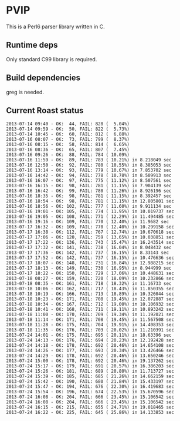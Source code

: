 PVIP
====

This is a Perl6 parser library written in C.

Runtime deps
------------

Only standard C99 library is required.

Build dependencies
------------------

greg is needed.


Current Roast status
--------------------

    2013-07-14 09:40 - OK:  44, FAIL: 828 (  5.04%)
    2013-07-14 09:59 - OK:  50, FAIL: 822 (  5.73%)
    2013-07-14 10:45 - OK:  60, FAIL: 812 (  6.88%)
    2013-07-16 08:07 - OK:  73, FAIL: 799 (  8.37%)
    2013-07-16 08:15 - OK:  58, FAIL: 814 (  6.65%)
    2013-07-16 08:36 - OK:  65, FAIL: 807 (  7.45%)
    2013-07-16 09:26 - OK:  88, FAIL: 784 ( 10.09%)
    2013-07-16 11:59 - OK:  89, FAIL: 783 ( 10.21%) in 8.218049 sec
    2013-07-16 12:50 - OK:  92, FAIL: 780 ( 10.55%) in 8.385053 sec
    2013-07-16 13:14 - OK:  93, FAIL: 779 ( 10.67%) in 7.853702 sec
    2013-07-16 14:42 - OK:  94, FAIL: 778 ( 10.78%) in 8.509913 sec
    2013-07-16 16:07 - OK:  97, FAIL: 775 ( 11.12%) in 8.507561 sec
    2013-07-16 16:15 - OK:  98, FAIL: 781 ( 11.15%) in 7.904139 sec
    2013-07-16 16:42 - OK:  99, FAIL: 780 ( 11.26%) in 8.926196 sec
    2013-07-16 18:35 - OK:  98, FAIL: 781 ( 11.15%) in 8.392457 sec
    2013-07-16 18:54 - OK:  98, FAIL: 781 ( 11.15%) in 12.805801 sec
    2013-07-16 18:56 - OK: 102, FAIL: 777 ( 11.60%) in 9.911134 sec
    2013-07-16 19:01 - OK: 105, FAIL: 774 ( 11.95%) in 10.019737 sec
    2013-07-16 19:05 - OK: 108, FAIL: 771 ( 12.29%) in 11.494485 sec
    2013-07-16 19:16 - OK: 109, FAIL: 770 ( 12.40%) in 11.9682 sec
    2013-07-17 16:32 - OK: 109, FAIL: 770 ( 12.40%) in 10.299158 sec
    2013-07-17 16:38 - OK: 112, FAIL: 767 ( 12.74%) in 10.670618 sec
    2013-07-17 17:06 - OK: 120, FAIL: 759 ( 13.65%) in 10.038851 sec
    2013-07-17 17:22 - OK: 136, FAIL: 743 ( 15.47%) in 16.243514 sec
    2013-07-17 17:32 - OK: 141, FAIL: 738 ( 16.04%) in 8.048432 sec
    2013-07-17 17:36 - OK: 142, FAIL: 737 ( 16.15%) in 8.33143 sec
    2013-07-17 17:52 - OK: 142, FAIL: 737 ( 16.15%) in 10.476636 sec
    2013-07-17 18:07 - OK: 148, FAIL: 731 ( 16.84%) in 12.988215 sec
    2013-07-17 18:13 - OK: 149, FAIL: 730 ( 16.95%) in 8.944999 sec
    2013-07-17 18:22 - OK: 150, FAIL: 729 ( 17.06%) in 10.448631 sec
    2013-07-18 08:27 - OK: 159, FAIL: 720 ( 18.09%) in 10.232866 sec
    2013-07-18 08:35 - OK: 161, FAIL: 718 ( 18.32%) in 11.16733 sec
    2013-07-18 10:06 - OK: 162, FAIL: 717 ( 18.43%) in 11.850355 sec
    2013-07-18 10:19 - OK: 166, FAIL: 713 ( 18.89%) in 10.326044 sec
    2013-07-18 10:23 - OK: 171, FAIL: 708 ( 19.45%) in 12.072887 sec
    2013-07-18 10:34 - OK: 167, FAIL: 712 ( 19.00%) in 10.106932 sec
    2013-07-18 10:41 - OK: 168, FAIL: 711 ( 19.11%) in 10.893242 sec
    2013-07-18 11:00 - OK: 170, FAIL: 709 ( 19.34%) in 11.192021 sec
    2013-07-18 11:14 - OK: 171, FAIL: 708 ( 19.45%) in 11.567508 sec
    2013-07-18 11:28 - OK: 175, FAIL: 704 ( 19.91%) in 14.408353 sec
    2013-07-18 11:35 - OK: 176, FAIL: 703 ( 20.02%) in 11.210391 sec
    2013-07-24 14:01 - OK: 175, FAIL: 695 ( 20.11%) in 18.63396 sec
    2013-07-24 14:13 - OK: 176, FAIL: 694 ( 20.23%) in 12.192428 sec
    2013-07-24 14:18 - OK: 178, FAIL: 692 ( 20.46%) in 14.654108 sec
    2013-07-24 14:26 - OK: 177, FAIL: 693 ( 20.34%) in 13.426466 sec
    2013-07-24 14:29 - OK: 178, FAIL: 692 ( 20.46%) in 13.650246 sec
    2013-07-24 15:00 - OK: 178, FAIL: 692 ( 20.46%) in 19.137262 sec
    2013-07-24 15:17 - OK: 179, FAIL: 691 ( 20.57%) in 16.386203 sec
    2013-07-24 15:26 - OK: 181, FAIL: 689 ( 20.80%) in 11.713727 sec
    2013-07-24 15:39 - OK: 185, FAIL: 685 ( 21.26%) in 14.662159 sec
    2013-07-24 15:42 - OK: 190, FAIL: 680 ( 21.84%) in 15.433197 sec
    2013-07-24 15:47 - OK: 194, FAIL: 676 ( 22.30%) in 16.419683 sec
    2013-07-24 15:54 - OK: 196, FAIL: 674 ( 22.53%) in 15.670596 sec
    2013-07-24 16:08 - OK: 204, FAIL: 666 ( 23.45%) in 15.106542 sec
    2013-07-24 16:08 - OK: 204, FAIL: 666 ( 23.45%) in 15.106542 sec
    2013-07-24 16:15 - OK: 215, FAIL: 655 ( 24.71%) in 19.018465 sec
    2013-07-24 16:22 - OK: 225, FAIL: 645 ( 25.86%) in 14.133853 sec

